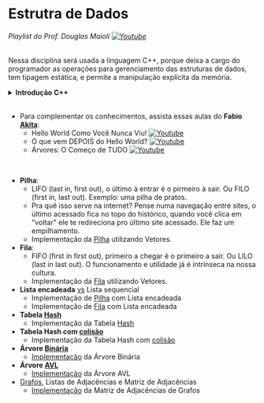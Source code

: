 # Estrutra de Dados

###### Playlist do Prof. Douglas Maioli [![Youtube](https://www.youtube.com/s/desktop/b4620429/img/favicon.ico)](https://www.youtube.com/playlist?list=PLrOyM49ctTx_AMgNGQaic10qQJpTpXfn_)

Nessa disciplina será usada a linguagem C++, porque deixa a cargo do programador as operações para gerenciamento das estruturas de dados, tem tipagem estática, e permite a manipulação explícita da memória.

<details><summary><b>Introdução C++</b></summary>

- Aula [1](./aulas/primeiro.cpp) - Hello World
- Aula [2](./aulas/segundo.cpp) - Variáveis e Entradas
- Aula [4](./aulas/quarto.cpp) - Funções
- Desafio [1](./exercs/exer1.cpp) - Função matemática
- Desafio [2](./exercs/exer2.cpp) - Média aluno
- Desafio [3](./exercs/exer3.cpp) - Fatorial
- Desafio [4](./exercs/exer4.cpp) - Várias potências
- Desafio [5](./exercs/exer5.cpp) - Moradia Popular
- Aula [7](./aulas/setimo.cpp) - Ponteiros
- Aula [8](./aulas/oitavo.cpp) - Vetores
- Aula [9](./aulas/nono.cpp) - Matriz
- Desafio [6](./exercs/exer6.cpp) - Gasto familiar
- Desafio [7](./exercs/exer7.cpp) - Soma de matrizes
- Desafio [8](./exercs/exer8.cpp) - Vetores dinâmicos
- Desafio [9](./exercs/exer9.cpp) - Idade com ponteiro
- Desafio [10](./exercs/exer10.cpp) - Trocando ponteiros
- Aula de Classes:
  - Exemplo [1](./aulas/classe1.cpp)
  - Exemplo [2](./aulas/classe2.cpp)
  - Exemplo [3](./aulas/classe3.cpp)
- Classes em arquivos [separados](./aulas/carro/)
> Pra compilar algoritmos em arquivos separados: `g++ main_filename.cpp filename.cpp etc.cpp -o filename.exe` depois pra rodar o algortimo pelo terminal vá no dir do .exe: `./filename.exe`
- Desafio [11](./exercs/exer11.cpp) - Classe Cidades

</details><br>

- Para complementar os conhecimentos, assista essas aulas do **Fabio [Akita](https://github.com/akitaonrails)**:
  - Hello World Como Você Nunca Viu! [![Youtube](https://www.youtube.com/s/desktop/b4620429/img/favicon.ico)](https://youtu.be/Gp2m8ZuXoPg)
  - O que vem DEPOIS do Hello World? [![Youtube](https://www.youtube.com/s/desktop/b4620429/img/favicon.ico)](https://youtu.be/YyWMN_0g3BQ)
  - Árvores: O Começo de TUDO [![Youtube](https://www.youtube.com/s/desktop/b4620429/img/favicon.ico)](https://youtu.be/9GdesxWtOgs)
<br>

- **Pilha**: 
  - LIFO (last in, first out), o último à entrar é o pirmeiro à sair. Ou FILO (first in, last out). Exemplo: uma pilha de pratos.
  - Pra quê isso serve na internet? Pense numa navegação entre sites, o último acessado fica no topo do histórico, quando você clica em "voltar" ele te redireciona pro último site acessado. Ele faz um empilhamento.
  - Implementação da [Pilha](./pilha/) utilizando Vetores.
- **Fila**:
  - FIFO (first in first out), primeiro a chegar é o primeiro a sair. Ou LILO (last in last out). O funcionamento e utilidade já é intrínseca na nossa cultura.
  - Implementação da [Fila](./fila/fila.exe) utilizando Vetores.
- **Lista encadeada** [vs](./pilha-encadeada/lista-encadeada.pdf) Lista sequencial
  - Implementação de [Pilha](./pilha-encadeada/) com Lista encadeada
  - Implementação de [Fila](./fila-encadeada/) com Lista encadeada
- **Tabela [Hash](./tabela-hash/tabela_hash.pdf)**
  - Implementação da Tabela [Hash](./tabela-hash/)
- **Tabela Hash com [colisão](./tabela-hash-colisao/tabela_hash_colisao.pdf)**
  - Implementação da Tabela Hash com [colisão](./tabela-hash-colisao/)
- **Árvore [Binária](./arvore-binaria/arvore_binaria.pdf)**
  - [Implementação](./arvore-binaria/) da Árvore Binária
- **Árvore [AVL](./arvore-avl/arvore_avl.pdf)**
  - [Implementação](./arvore-avl/) da Árvore AVL
- [Grafos](./grafos/grafos.pdf), Listas de Adjacências e Matriz de Adjacências
  - [Implementação](./grafos/matriz-adjacencias) da Matriz de Adjacências de Grafos